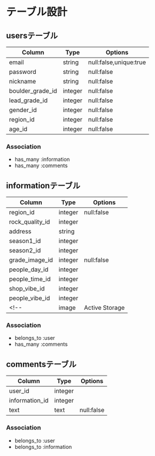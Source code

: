 # テーブル設計
## usersテーブル
| Column              | Type     | Options                 |
| ------------------- | -------- | ----------------------- |
| email               | string   | null:false,unique:true  |
| password            | string   | null:false              |
| nickname            | string   | null:false              |
| boulder_grade_id    | integer  | null:false              |
| lead_grade_id       | integer  | null:false              |
| gender_id           | integer  | null:false              |
| region_id           | integer  | null:false              |
| age_id              | integer  | null:false              |


### Association
- has_many :information
- has_many :comments

## informationテーブル
| Column              | Type           | Options                 |
| ------------------- | --------       | ----------------------- |
| region_id           | integer        | null:false              |
| rock_quality_id     | integer        |                         |
| address             | string         |                         |
| season1_id          | integer        |                         |
| season2_id          | integer        |                         |
| grade_image_id      | integer        | null:false              |
| people_day_id       | integer        |                         |
| people_time_id      | integer        |                         |
| shop_vibe_id        | integer        |                         |
| people_vibe_id      | integer        |                         |
<!-- | image          | Active Storage |                         | -->

### Association
- belongs_to :user
- has_many :comments

## commentsテーブル
| Column              | Type           | Options                 |
| ------------------- | --------       | ----------------------- |
| user_id             | integer        |                         |
| information_id      | integer        |                         |
| text                | text           | null:false              |

### Association
- belongs_to :user
- belongs_to :information